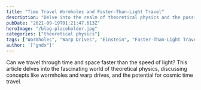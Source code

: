 ```yaml
---
title: "Time Travel Wormholes and Faster-Than-Light Travel"
description: "Delve into the realm of theoretical physics and the possibilities of traversable wormholes and warp drives."
pubDate: "2021-09-19T01:21:47.613Z"
heroImage: "/blog-placeholder.jpg"
categories: ["theoretical physics"]
tags: ["Wormholes", "Warp Drives", "Einstein", "Faster-Than-Light Travel"]
author: '["gndx"]'
---
```


Can we travel through time and space faster than the speed of light? This article delves into the fascinating world of theoretical physics, discussing concepts like wormholes and warp drives, and the potential for cosmic time travel.
